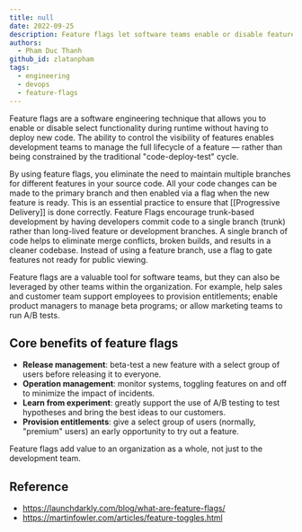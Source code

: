 ```yaml
---
title: null
date: 2022-09-25
description: Feature flags let software teams enable or disable features during runtime, supporting beta testing, A/B experiments, and smoother releases without multiple code branches or redeployments.
authors:
  - Pham Duc Thanh
github_id: zlatanpham
tags:
  - engineering
  - devops
  - feature-flags
---
```


Feature flags are a software engineering technique that allows you to enable or disable select functionality during runtime without having to deploy new code. The ability to control the visibility of features enables development teams to manage the full lifecycle of a feature — rather than being constrained by the traditional "code-deploy-test" cycle.

By using feature flags, you eliminate the need to maintain multiple branches for different features in your source code. All your code changes can be made to the primary branch and then enabled via a flag when the new feature is ready. This is an essential practice to ensure that [[Progressive Delivery]] is done correctly. Feature Flags encourage trunk-based development by having developers commit code to a single branch (trunk) rather than long-lived feature or development branches. A single branch of code helps to eliminate merge conflicts, broken builds, and results in a cleaner codebase. Instead of using a feature branch, use a flag to gate features not ready for public viewing.

Feature flags are a valuable tool for software teams, but they can also be leveraged by other teams within the organization. For example, help sales and customer team support employees to provision entitlements; enable product managers to manage beta programs; or allow marketing teams to run A/B tests.

## Core benefits of feature flags

- **Release management**: beta-test a new feature with a select group of users before releasing it to everyone.
- **Operation management**: monitor systems, toggling features on and off to minimize the impact of incidents.
- **Learn from experiment**: greatly support the use of A/B testing to test hypotheses and bring the best ideas to our customers.
- **Provision entitlements**: give a select group of users (normally, "premium" users) an early opportunity to try out a feature.

Feature flags add value to an organization as a whole, not just to the development team.

## Reference

- https://launchdarkly.com/blog/what-are-feature-flags/
- https://martinfowler.com/articles/feature-toggles.html
